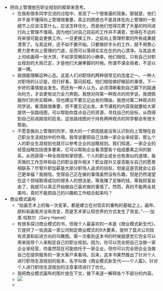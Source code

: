 - 把向上管理放在职业规划的框架来思考。
    - 在我和很多同学交流的过程中，发现了一个很普遍的现象。那就是，他们并不是不懂得向上管理很重要，真正的困惑也不是具体在向上管理的一些细节上应该注意什么，应该怎样优化，而是他们觉得花费了大量的时间进行向上管理不值得。因为他们对自己目前的工作并不满意，觉得在不远的将来很可能会更换工作。一旦更换工作，之前向上管理积累的所有成果就清零了。与其这样，还不如不要开始。只要做好手头的工作，就不用费心费力思考向上管理的门道，反而可以落得实实在在的内心清净。与其追求上司给画得一张大饼，不如享受眼前的小确幸。他们相信，只有自己对职业规划的大局已定，才是他们大展拳脚的时候。所谓不谋全局者，不足以谋一隅。
    - 我很能理解这种心态。这是人们对职场的两种很常见的态度之一。一种人对职场的认识是，但行好事，莫问前程。他们相信做好眼前的事情，下一步好的事情就会发生。而还有一种人认为，必须清晰看到自己脚下的路通向何方，才会更有动力全力奔跑。我想对持第一种观点的同学说，我很佩服你们的务实精神，但也建议不要忘记出发的理由，我想对第二种观点的同学说，看清路很重要，但不要忘记出发。本节课程的内容我就要给大家提供一张路线图，可以帮助你盘点自己的资源，寻找自己的目标，从而得到自己前进路径的启发。这张路线图对于持有两种观点的同学都会有很大帮助。
    - 不愿意做向上管理的同学，很大的一个原因就是没有认识到向上管理在自己职业生活规划中的作用。我常说要把自己当做一家企业来经营，那么个人的职业生涯规划也就可以参考企业的战略规划。我们知道，一家企业的经营战略包括很多要素，它可以帮助企业看清楚各个组成要素之间的联系，从而获得一种全局观和掌控感。个人的职业成长也有类似的道理，每天做的工作怎样和自己的职业提升相关？职业提升又是否能与自己的愿景相联系？尽管升职加薪是大部分职场人追求的目标，但是这是否就会让自己更幸福？我相信，觉得自己正在做的事情虽然没有乐趣，但是仍然渴望在这个领域取得成功的很多人的想法是，等我赚了足够的钱，等我财富自由了，我就可以真正开始做自己喜欢做的事情了。然而，真的不能两全其美吗，真的不能把自己的兴趣和工作结合起来吗？
- 商业模式画布
    - “绘画艺术上的每一次变革，都是建立在对现实的重构的基础之上。画布、颜料和画笔并没有改变，而是艺术家认知世界的方式发生了改变。”----加里.哈默尔（Gary Hamel）
    - 有很多探讨商业模式的书，但我个人最喜欢的一本是《商业模式新生代》，它提供了一张涵盖一家公司制定商业模式的9大要素，提供了盘点公司现有资源和前进方向的鸟瞰图。第一次看到这本书的时候就感觉它完全可以用来指导个人来制定自己的职业规划。因为，你可以完全把自己当做一家企业来经营，你虽然现在可能依托于一家企业，但你可以完全把企业当做自己在提供服务的一家大客户来看待。后来，这本书果然推出了针对个人进行职场生涯规划的版本，名字叫做《商业模式新生代——个人篇》，针对个人进行职场生涯规划的注意事项进行了优化。
    - 我把商业模式画布的图片放在下文，接下来逐一解释各个不部分的内容。
    - ![](https://firebasestorage.googleapis.com/v0/b/firescript-577a2.appspot.com/o/imgs%2Fapp%2Fxinyiheng%2FA89QIs7Tg0.png?alt=media&token=2f899ff3-5b68-435e-8044-4ba28f560f39)
    - 
